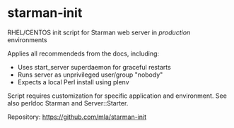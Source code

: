starman-init
============

RHEL/CENTOS init script for Starman web server in *production* environments

Applies all recommendeds from the docs, including:
- Uses start_server superdaemon for graceful restarts
- Runs server as unprivileged user/group "nobody"
- Expects a local Perl install using plenv

Script requires customization for specific application and environment.
See also perldoc Starman and Server::Starter.

Repository:
https://github.com/mla/starman-init
